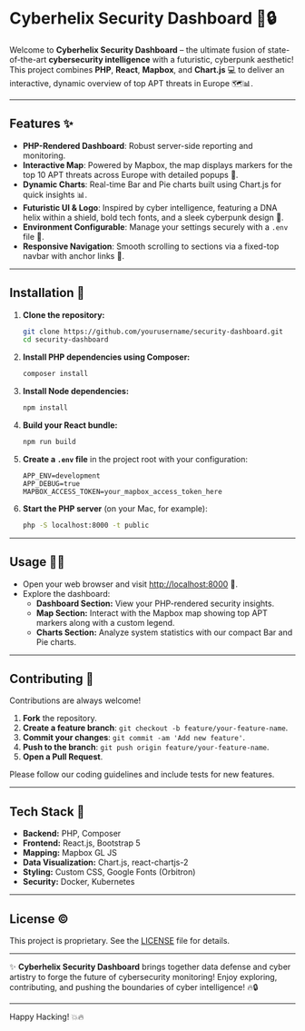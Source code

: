 # Cyberhelix Security Dashboard 🚀🔒

Welcome to **Cyberhelix Security Dashboard** – the ultimate fusion of state-of-the-art **cybersecurity intelligence** with a futuristic, cyberpunk aesthetic! This project combines **PHP**, **React**, **Mapbox**, and **Chart.js** 💻 to deliver an interactive, dynamic overview of top APT threats in Europe 🗺️📊.

---

## Features ✨
- **PHP-Rendered Dashboard**: Robust server-side reporting and monitoring.
- **Interactive Map**: Powered by Mapbox, the map displays markers for the top 10 APT threats across Europe with detailed popups 📍.
- **Dynamic Charts**: Real-time Bar and Pie charts built using Chart.js for quick insights 📊.
- **Futuristic UI & Logo**: Inspired by cyber intelligence, featuring a DNA helix within a shield, bold tech fonts, and a sleek cyberpunk design 🎨.
- **Environment Configurable**: Manage your settings securely with a `.env` file 🔐.
- **Responsive Navigation**: Smooth scrolling to sections via a fixed-top navbar with anchor links 🧭.

---

## Installation 💾
1. **Clone the repository:**
   ```bash
   git clone https://github.com/yourusername/security-dashboard.git
   cd security-dashboard
   ```
2. **Install PHP dependencies using Composer:**
   ```bash
   composer install
   ```
3. **Install Node dependencies:**
   ```bash
   npm install
   ```
4. **Build your React bundle:**
   ```bash
   npm run build
   ```
5. **Create a `.env` file** in the project root with your configuration:
   ```env
   APP_ENV=development
   APP_DEBUG=true
   MAPBOX_ACCESS_TOKEN=your_mapbox_access_token_here
   ```
6. **Start the PHP server** (on your Mac, for example):
   ```bash
   php -S localhost:8000 -t public
   ```

---

## Usage 👨‍💻
- Open your web browser and visit [http://localhost:8000](http://localhost:8000) 🎉.
- Explore the dashboard:
  - **Dashboard Section:** View your PHP-rendered security insights.
  - **Map Section:** Interact with the Mapbox map showing top APT markers along with a custom legend.
  - **Charts Section:** Analyze system statistics with our compact Bar and Pie charts.

---

## Contributing 🤝
Contributions are always welcome!  
1. **Fork** the repository.
2. **Create a feature branch**: `git checkout -b feature/your-feature-name`.
3. **Commit your changes**: `git commit -am 'Add new feature'`.
4. **Push to the branch**: `git push origin feature/your-feature-name`.
5. **Open a Pull Request**.

Please follow our coding guidelines and include tests for new features.

---

## Tech Stack 🔧
- **Backend:** PHP, Composer
- **Frontend:** React.js, Bootstrap 5
- **Mapping:** Mapbox GL JS
- **Data Visualization:** Chart.js, react-chartjs-2
- **Styling:** Custom CSS, Google Fonts (Orbitron)
- **Security:** Docker, Kubernetes

---

## License ©️
This project is proprietary. See the [LICENSE](LICENSE) file for details.

---

✨ **Cyberhelix Security Dashboard** brings together data defense and cyber artistry to forge the future of cybersecurity monitoring! Enjoy exploring, contributing, and pushing the boundaries of cyber intelligence! 🔥🔒

---

Happy Hacking! 💥🔥
